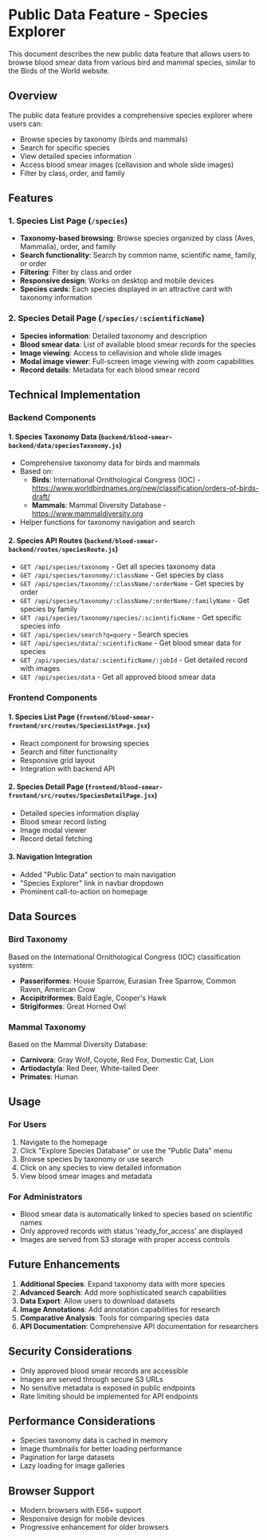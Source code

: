 # Public Data Feature - Species Explorer

This document describes the new public data feature that allows users to browse blood smear data from various bird and mammal species, similar to the Birds of the World website.

## Overview

The public data feature provides a comprehensive species explorer where users can:
- Browse species by taxonomy (birds and mammals)
- Search for specific species
- View detailed species information
- Access blood smear images (cellavision and whole slide images)
- Filter by class, order, and family

## Features

### 1. Species List Page (`/species`)
- **Taxonomy-based browsing**: Browse species organized by class (Aves, Mammalia), order, and family
- **Search functionality**: Search by common name, scientific name, family, or order
- **Filtering**: Filter by class and order
- **Responsive design**: Works on desktop and mobile devices
- **Species cards**: Each species displayed in an attractive card with taxonomy information

### 2. Species Detail Page (`/species/:scientificName`)
- **Species information**: Detailed taxonomy and description
- **Blood smear data**: List of available blood smear records for the species
- **Image viewing**: Access to cellavision and whole slide images
- **Modal image viewer**: Full-screen image viewing with zoom capabilities
- **Record details**: Metadata for each blood smear record

## Technical Implementation

### Backend Components

#### 1. Species Taxonomy Data (`backend/blood-smear-backend/data/speciesTaxonomy.js`)
- Comprehensive taxonomy data for birds and mammals
- Based on:
  - **Birds**: International Ornithological Congress (IOC) - https://www.worldbirdnames.org/new/classification/orders-of-birds-draft/
  - **Mammals**: Mammal Diversity Database - https://www.mammaldiversity.org
- Helper functions for taxonomy navigation and search

#### 2. Species API Routes (`backend/blood-smear-backend/routes/speciesRoute.js`)
- `GET /api/species/taxonomy` - Get all species taxonomy data
- `GET /api/species/taxonomy/:className` - Get species by class
- `GET /api/species/taxonomy/:className/:orderName` - Get species by order
- `GET /api/species/taxonomy/:className/:orderName/:familyName` - Get species by family
- `GET /api/species/taxonomy/species/:scientificName` - Get specific species info
- `GET /api/species/search?q=query` - Search species
- `GET /api/species/data/:scientificName` - Get blood smear data for species
- `GET /api/species/data/:scientificName/:jobId` - Get detailed record with images
- `GET /api/species/data` - Get all approved blood smear data

### Frontend Components

#### 1. Species List Page (`frontend/blood-smear-frontend/src/routes/SpeciesListPage.jsx`)
- React component for browsing species
- Search and filter functionality
- Responsive grid layout
- Integration with backend API

#### 2. Species Detail Page (`frontend/blood-smear-frontend/src/routes/SpeciesDetailPage.jsx`)
- Detailed species information display
- Blood smear record listing
- Image modal viewer
- Record detail fetching

#### 3. Navigation Integration
- Added "Public Data" section to main navigation
- "Species Explorer" link in navbar dropdown
- Prominent call-to-action on homepage

## Data Sources

### Bird Taxonomy
Based on the International Ornithological Congress (IOC) classification system:
- **Passeriformes**: House Sparrow, Eurasian Tree Sparrow, Common Raven, American Crow
- **Accipitriformes**: Bald Eagle, Cooper's Hawk
- **Strigiformes**: Great Horned Owl

### Mammal Taxonomy
Based on the Mammal Diversity Database:
- **Carnivora**: Gray Wolf, Coyote, Red Fox, Domestic Cat, Lion
- **Artiodactyla**: Red Deer, White-tailed Deer
- **Primates**: Human

## Usage

### For Users
1. Navigate to the homepage
2. Click "Explore Species Database" or use the "Public Data" menu
3. Browse species by taxonomy or use search
4. Click on any species to view detailed information
5. View blood smear images and metadata

### For Administrators
- Blood smear data is automatically linked to species based on scientific names
- Only approved records with status 'ready_for_access' are displayed
- Images are served from S3 storage with proper access controls

## Future Enhancements

1. **Additional Species**: Expand taxonomy data with more species
2. **Advanced Search**: Add more sophisticated search capabilities
3. **Data Export**: Allow users to download datasets
4. **Image Annotations**: Add annotation capabilities for research
5. **Comparative Analysis**: Tools for comparing species data
6. **API Documentation**: Comprehensive API documentation for researchers

## Security Considerations

- Only approved blood smear records are accessible
- Images are served through secure S3 URLs
- No sensitive metadata is exposed in public endpoints
- Rate limiting should be implemented for API endpoints

## Performance Considerations

- Species taxonomy data is cached in memory
- Image thumbnails for better loading performance
- Pagination for large datasets
- Lazy loading for image galleries

## Browser Support

- Modern browsers with ES6+ support
- Responsive design for mobile devices
- Progressive enhancement for older browsers
